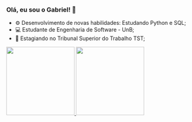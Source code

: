 ### Olá, eu sou o Gabriel! 👋

- ⚙ Desenvolvimento de novas habilidades: Estudando Python e SQL;
- 💻 Estudante de Engenharia de Software - UnB;
- 💼 Estagiando no Tribunal Superior do Trabalho TST;
 
<div align="left">
  <a href="https://github.com/GabrielMS00">
  <img height="180em" src="https://github-readme-stats.vercel.app/api?username=GabrielMS00&show_icons=true&theme=dracula&include_all_commits=true&count_private=true"/>
  <img height="180em" src="https://github-readme-stats.vercel.app/api/top-langs/?username=GabrielMS00&layout=compact&langs_count=7&theme=dracula"/>
</div>
  
##  

  
